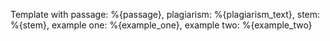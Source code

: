 Template with passage: %{passage}, plagiarism: %{plagiarism_text}, stem: %{stem}, example one: %{example_one}, example two: %{example_two}
